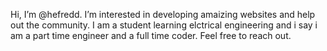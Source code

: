  Hi, I’m @hefredd.
 I’m interested in developing amaizing websites and help out the community.
 I am a student learning elctrical engineering and i say i am a part time engineer and a full time coder. Feel free to reach out.


<!---
hefredd/hefredd is a ✨ special ✨ repository because its `README.md` (this file) appears on your GitHub profile.
You can click the Preview link to take a look at your changes.
--->
